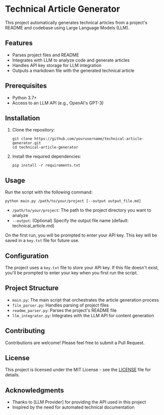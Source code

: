 # Technical Article Generator

This project automatically generates technical articles from a project's README and codebase using Large Language Models (LLM).

## Features

- Parses project files and README
- Integrates with LLM to analyze code and generate articles
- Handles API key storage for LLM integration
- Outputs a markdown file with the generated technical article

## Prerequisites

- Python 3.7+
- Access to an LLM API (e.g., OpenAI's GPT-3)

## Installation

1. Clone the repository:
   ```
   git clone https://github.com/yourusername/technical-article-generator.git
   cd technical-article-generator
   ```

2. Install the required dependencies:
   ```
   pip install -r requirements.txt
   ```

## Usage

Run the script with the following command:

```
python main.py /path/to/your/project [--output output_file.md]
```

- `/path/to/your/project`: The path to the project directory you want to analyze
- `--output`: (Optional) Specify the output file name (default: technical_article.md)

On the first run, you will be prompted to enter your API key. This key will be saved in a `key.txt` file for future use.

## Configuration

The project uses a `key.txt` file to store your API key. If this file doesn't exist, you'll be prompted to enter your key when you first run the script.

## Project Structure

- `main.py`: The main script that orchestrates the article generation process
- `file_parser.py`: Handles parsing of project files
- `readme_parser.py`: Parses the project's README file
- `llm_integrator.py`: Integrates with the LLM API for content generation

## Contributing

Contributions are welcome! Please feel free to submit a Pull Request.

## License

This project is licensed under the MIT License - see the [LICENSE](LICENSE) file for details.

## Acknowledgments

- Thanks to [LLM Provider] for providing the API used in this project
- Inspired by the need for automated technical documentation